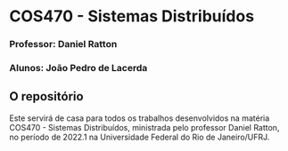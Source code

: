 # COS470 - Sistemas Distribuídos

### Professor: Daniel Ratton
### Alunos: João Pedro de Lacerda

## O repositório
Este servirá de casa para todos os trabalhos desenvolvidos na matéria COS470 - Sistemas Distribuídos, ministrada pelo professor Daniel Ratton, no período de 2022.1 na Universidade Federal do Rio de Janeiro/UFRJ.
